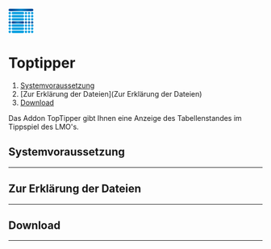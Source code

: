 ![Toptipper](/lmo/help/media/h1.png)
# Toptipper
1. [Systemvoraussetzung](../../README.md#Systemvoraussetzung)
2. [Zur Erkl&auml;rung der Dateien](Zur Erkl&auml;rung der Dateien)
3. [Download](Download)

Das Addon TopTipper gibt Ihnen eine Anzeige des Tabellenstandes im Tippspiel des LMO's.

## Systemvoraussetzung
-----------------------------------------------------------------------------------------

## Zur Erkl&auml;rung der Dateien
-----------------------------------------------------------------------------------------

## Download
-----------------------------------------------------------------------------------------
